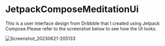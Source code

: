 # JetpackComposeMeditationUi
This is a user interface design from Dribbble that I created using Jetpack Compose.Please refer to the screenshot below to see how the UI looks.

![Screenshot_20230621-205133](https://github.com/Kimani-dev931/JetpackComposeMeditationUi/assets/77829096/dd7218b7-f1d0-4f47-afa2-c8398ada0eb6)
